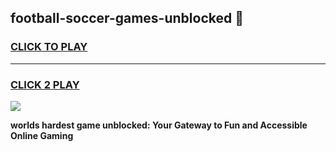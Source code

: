 
## football-soccer-games-unblocked 👋
<h3>
<a href="https://premium.freeplayer.one?title=football-soccer-games-unblocked&ref=14F">CLICK TO PLAY</a></h3>
<hr>

<h3>
<a href="https://premium.freeplayer.one?title=football-soccer-games-unblocked&ref=14F">CLICK 2 PLAY</a>
  
</h3>

<a href="https://premium.freeplayer.one?title=football-soccer-games-unblocked&ref=12F/"><img src="https://clearcache.store/games.png"></a>


**worlds hardest game unblocked: Your Gateway to Fun and Accessible Online Gaming**
